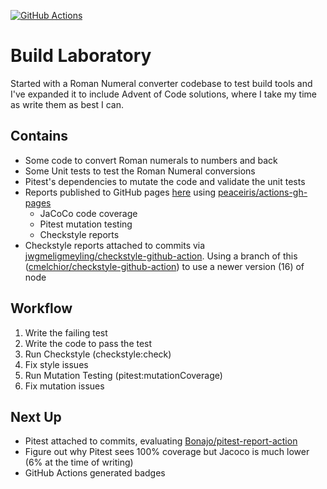 [![GitHub Actions](https://github.com/rossdrew/build-lab/actions/workflows/maven.yml/badge.svg)](https://github.com/rossdrew/build-lab/actions)

# Build Laboratory

Started with a Roman Numeral converter codebase to test build tools and I've expanded it to include Advent of Code solutions, where I take my time as write them as best I can.

## Contains

- Some code to convert Roman numerals to numbers and back
- Some Unit tests to test the Roman Numeral conversions
- Pitest's dependencies to mutate the code and validate the unit tests
- Reports published to GitHub pages [here](https://rossdrew.github.io/build-lab/) using [peaceiris/actions-gh-pages](https://github.com/peaceiris/actions-gh-pages)
  - JaCoCo code coverage
  - Pitest mutation testing
  - Checkstyle reports
- Checkstyle reports attached to commits via [jwgmeligmeyling/checkstyle-github-action](https://github.com/jwgmeligmeyling/checkstyle-github-action).  Using a branch of this ([cmelchior/checkstyle-github-action](https://github.com/cmelchior/checkstyle-github-action)) to use a newer version (16) of node

## Workflow

1. Write the failing test
2. Write the code to pass the test
3. Run Checkstyle (checkstyle:check)
4. Fix style issues
5. Run Mutation Testing (pitest:mutationCoverage)
6. Fix mutation issues

## Next Up
- Pitest attached to commits, evaluating [Bonajo/pitest-report-action](https://github.com/Bonajo/pitest-report-action)
- Figure out why Pitest sees 100% coverage but Jacoco is much lower (6% at the time of writing)
- GitHub Actions generated badges
